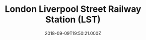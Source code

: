 ---
date: 2018-09-09T19:50:21.000Z
title: London Liverpool Street Railway Station (LST)
latitude: 51.517989562842125
longitude: -0.08181954774173789
category: checkin
---